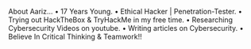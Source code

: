 About Aariz...
• 17 Years Young.
• Ethical Hacker | Penetration-Tester.
• Trying out HackTheBox & TryHackMe in my free time. 
• Researching Cybersecurity Videos on youtube.
• Writing articles on Cybersecurity.
• Believe In Critical Thinking & Teamwork!!

